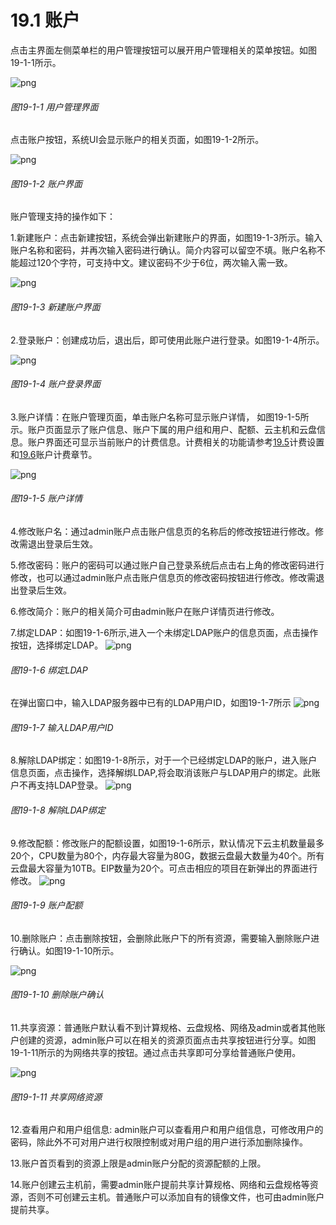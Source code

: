 # 19.1 账户

点击主界面左侧菜单栏的用户管理按钮可以展开用户管理相关的菜单按钮。如图19-1-1所示。

![png](../images/19-1-1.png "图19-1-1  用户管理界面")
###### 图19-1-1  用户管理界面

点击账户按钮，系统UI会显示账户的相关页面，如图19-1-2所示。

![png](../images/19-1-2.png "图19-1-2  账户界面")
###### 图19-1-2  账户界面

账户管理支持的操作如下：

1.新建账户：点击新建按钮，系统会弹出新建账户的界面，如图19-1-3所示。输入账户名称和密码，并再次输入密码进行确认。简介内容可以留空不填。账户名称不能超过120个字符，可支持中文。建议密码不少于6位，两次输入需一致。

![png](../images/19-1-3.png "图19-1-3  新建账户界面")
###### 图19-1-3  新建账户界面

2.登录账户：创建成功后，退出后，即可使用此账户进行登录。如图19-1-4所示。

![png](../images/19-1-4.png "图19-1-4 账户登录界面")
###### 图19-1-4 账户登录界面

3.账户详情：在账户管理页面，单击账户名称可显示账户详情， 如图19-1-5所示。账户页面显示了账户信息、账户下属的用户组和用户、配额、云主机和云盘信息。账户界面还可显示当前账户的计费信息。计费相关的功能请参考[19.5](/User-MN/billing-setting.md)计费设置和[19.6](/User-MN/billing-account.md)账户计费章节。

![png](../images/19-1-5.png "图19-1-5 账户详情")
###### 图19-1-5 账户详情

4.修改账户名：通过admin账户点击账户信息页的名称后的修改按钮进行修改。修改需退出登录后生效。

5.修改密码：账户的密码可以通过账户自己登录系统后点击右上角的修改密码进行修改，也可以通过admin账户点击账户信息页的修改密码按钮进行修改。修改需退出登录后生效。

6.修改简介：账户的相关简介可由admin账户在账户详情页进行修改。

7.绑定LDAP：如图19-1-6所示,进入一个未绑定LDAP账户的信息页面，点击操作按钮，选择绑定LDAP。
![png](../images/19-1-6.png "图19-1-6 绑定LDAP")
###### 图19-1-6 绑定LDAP

在弹出窗口中，输入LDAP服务器中已有的LDAP用户ID，如图19-1-7所示
![png](../images/19-1-7.png "图19-1-7 输入LDAP用户ID")
###### 图19-1-7 输入LDAP用户ID

8.解除LDAP绑定：如图19-1-8所示，对于一个已经绑定LDAP的账户，进入账户信息页面，点击操作，选择解绑LDAP,将会取消该账户与LDAP用户的绑定。此账户不再支持LDAP登录。
![png](../images/19-1-8.png "图19-1-8 解除LDAP绑定")
###### 图19-1-8 解除LDAP绑定

9.修改配额：修改账户的配额设置，如图19-1-6所示，默认情况下云主机数量最多20个，CPU数量为80个，内存最大容量为80G，数据云盘最大数量为40个。所有云盘最大容量为10TB。EIP数量为20个。可点击相应的项目在新弹出的界面进行修改。
![png](../images/19-1-9.png "图19-1-9 账户配额")
###### 图19-1-9 账户配额

10.删除账户：点击删除按钮，会删除此账户下的所有资源，需要输入删除账户进行确认。如图19-1-10所示。

![png](../images/19-1-10.png "图19-1-10 删除账户确认")
###### 图19-1-10 删除账户确认

11.共享资源：普通账户默认看不到计算规格、云盘规格、网络及admin或者其他账户创建的资源，admin账户可以在相关的资源页面点击共享按钮进行分享。如图19-1-11所示的为网络共享的按钮。通过点击共享即可分享给普通账户使用。

![png](../images/19-1-11.png "图19-1-11 共享网络资源")
###### 图19-1-11 共享网络资源

12.查看用户和用户组信息: admin账户可以查看用户和用户组信息，可修改用户的密码，除此外不可对用户进行权限控制或对用户组的用户进行添加删除操作。

13.账户首页看到的资源上限是admin账户分配的资源配额的上限。

14.账户创建云主机前，需要admin账户提前共享计算规格、网络和云盘规格等资源，否则不可创建云主机。普通账户可以添加自有的镜像文件，也可由admin账户提前共享。

